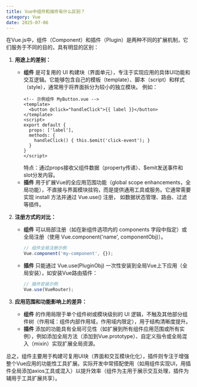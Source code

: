 ```yaml
---
title: Vue中组件和插件有什么区别？
category: Vue
date: 2025-07-06
---
```

在Vue.js中，组件（Component）和插件（Plugin）是两种不同的扩展机制，它们服务于不同的目的，具有明显的区别：

1.  **用途上的差别：**
    - **组件** 是可复用的 UI 构建块（界面单元），专注于实现应用的具体UI功能和交互逻辑。它能够包含自己的模板（template）、脚本（script）和样式（style），通常用于将界面拆分为较小的独立模块。
      例如：
      ```vue
      <!-- 示例组件 MyButton.vue -->
      <template>
        <button @click="handleClick">{{ label }}</button>
      </template>
      <script>
      export default {
        props: ['label'],
        methods: {
          handleClick() { this.$emit('click-event'); }
        }
      }
      </script>
      ```
      特点：通过props接收父组件数据（property传递）、$emit发送事件和slot分发内容。
    - **插件** 用于扩展Vue的全应用范围功能（global scope enhancements，全局功能），不直接与界面模块挂钩，而是提供通用工具或服务。它通常需要实现 install 方法并通过 Vue.use() 注册， 如数据状态管理、路由、过滤等插件。

2.  **注册方式的对比：**
    - **组件** 可以局部注册（如在新组件选项内的 components 字段中指定）或全局注册（使用 Vue.component('name', componentObj)）。
      ```javascript
      // 组件全局注册示例
      Vue.component('my-component', {});
      ```
    - **插件** 只能通过 Vue.use(PluginObj) 一次性安装到全局Vue上下应用（全局安装），如安装Vue路由插件：
      ```javascript
      // 插件安装示例
      Vue.use(VueRouter);
      ```

3.  **应用范围和功能影响上的差异：**
    - **组件** 的作用局限于单个组件树或模块级别的 UI 逻辑，不触及其他部分组件树（作用域：组件内部作用域，作用域内限定），用于结构清晰度提升。
    - **插件** 添加的功能具有全局可见性（如扩展到所有组件应用范围或所有实例），例如添加全局方法（添加到Vue.prototype）、自定义指令或全局混入（mixin）实现扩展全局资源。

总之，组件主要用于构建可复用UI块（界面和交互模块化化），插件则专注于增强整个Vue应用的功能性工具扩展。实际开发中常搭配使用（如用组件实现UI，用插件全局添加axios工具或混入）以提升效率（组件为主用于展示交互处理，插件为辅用于工具扩展共享）。
